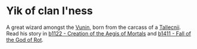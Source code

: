 # Yik of clan I'ness

A great wizard amongst the [Vunin](../Playable%20Races/Vunin.md), born from the carcass of a [Tallecnii](../Monsters/Tallecnii.md). \
Read his story in [b1122 - Creation of the Aegis of Mortals](../Historic%20Events/b1122%20-%20Creation%20of%20the%20Aegis%20of%20Mortals.md) and [b1411 - Fall of the God of Rot](../Historic%20Events/b1411%20-%20Fall%20of%20the%20God%20of%20Rot.md).
